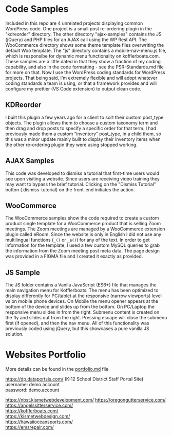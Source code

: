 # Code Samples

Included in this repo are 4 unrelated projects displaying common WordPress code. One project is a small post re-ordering plugin in the "kdreorder" directory. The other directory "ajax-samples" contains the JS (jQuery) and PHP files for an AJAX call using the WP Rest API. The WooCommerce directory shows some theme template files overwriting the default Woo template. The "js" directory contains a mobile-nav-menu.js file, which is responsibe for dynamic menu functionality on kofflerboats.com. These samples are a little dated in that they show a fraction of my coding capability, and also in the code formatting - see the PSR-Standards.md file for more on that. Now I use the WordPress coding standards for WordPress projects. That being said, I'm extremely flexible and will adopt whatever coding standards a team is using, or that a framework provides and will configure my prettier (VS Code extension) to output clean code. 

## KDReorder

I built this plugin a few years ago for a client to sort their custom post_type objects. The plugin allows them to choose a custom taxonomy term and then drag and drop posts to specify a specific order for that term. I had previously made them a custom “inventory” post_type, in a child them, so this was a minor update mainly built to display their inventory items when the other re-ordering plugin they were using stopped working.

## AJAX Samples

This code was developed to dismiss a tutorial that first-time users would see upon visiting a website. Since users are receiving video training they may want to bypass the brief tutorial. Clicking on the "Dismiss Tutorial" button (.dismiss-tutorial) on the front-end initiates the action.

## WooCommerce

The WooCommerce samples show the code required to create a custom product single template for a WooCommerce product that is selling Zoom meetings. The Zoom meetings are managed by a WooCommerce extension plugin called eRoom. Since the website is only in English I did not use any multilingual functions (`_()` or `_e()`) for any of the text. In order to get information for the template, I used a few custom MySQL queries to grab the information from the Zoom meeting post meta data. The page design was provided in a FIGMA file and I created it exactly as provided. 

## JS Sample

The JS folder contains a Vanila JavaScript (ES6+) file that manages the main navigation menu for Kofflerboats. The menu has been optimized to display differently for PC/tablet at the responsive (narrow viewports) level vs on mobile phone devices. On Mobile the menu opener appears at the bottom of the device and slides up from the bottom. On PC/Laptop the responsive menu slides in from the right. Submenu content is created on the fly and slides out from the right. Pressing escape will close the submenu first (if opened), and then the nav menu. All of this functionality was previously coded using jQuery, but this showcases a pure vanilla JS solution. 

# Websites Portfolio

More details can be found in the [portfolio.md](https://github.com/bcpeterson7/project-samples/blob/main/portfolio.md) file

https://dp.dataportsis.com/  (K-12 School District Staff Portal Site)  
username: demo.account  
password: demo.account  

https://nbst.kismetwebdevelopment.com/
https://oregongutterservice.com/  
https://angelssitterservice.com/  
https://kofflerboats.com/  
https://kismetwebdesign.com/  
https://hawaiioceansports.com/  
https://emsrepair.com/  
